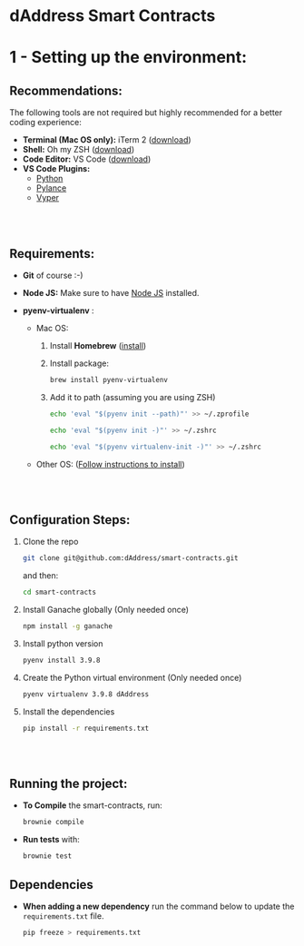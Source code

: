 # dAddress Smart Contracts

# 1 - Setting up the environment:

## Recommendations:

The following tools are not required but highly recommended for a better coding experience:

- **Terminal (Mac OS only):** iTerm 2 ([download](https://iterm2.com/))
- **Shell:** Oh my ZSH ([download](https://ohmyz.sh/#install))
- **Code Editor:** VS Code ([download](https://code.visualstudio.com/))
- **VS Code Plugins:**
  - [Python](https://marketplace.visualstudio.com/items?itemName=ms-python.python)
  - [Pylance](https://marketplace.visualstudio.com/items?itemName=ms-python.vscode-pylance)
  - [Vyper](https://marketplace.visualstudio.com/items?itemName=tintinweb.vscode-vyper)

<br/>
<br/>

## Requirements:

- **Git** of course :-)
- **Node JS:** Make sure to have [Node JS](https://nodejs.org/en/download/) installed.
- **pyenv-virtualenv** :

  - Mac OS:

    1. Install **Homebrew** ([install](https://brew.sh/))

    1. Install package:
       ```sh
       brew install pyenv-virtualenv
       ```
    1. Add it to path (assuming you are using ZSH)
       ```sh
       echo 'eval "$(pyenv init --path)"' >> ~/.zprofile
       ```
       ```sh
       echo 'eval "$(pyenv init -)"' >> ~/.zshrc
       ```
       ```sh
       echo 'eval "$(pyenv virtualenv-init -)"' >> ~/.zshrc
       ```

  - Other OS:
    ([Follow instructions to install](https://github.com/pyenv/pyenv-virtualenv))

<br/>
<br/>

## Configuration Steps:

1. Clone the repo

   ```sh
   git clone git@github.com:dAddress/smart-contracts.git
   ```

   and then:

   ```sh
   cd smart-contracts
   ```

1. Install Ganache globally (Only needed once)

   ```sh
   npm install -g ganache
   ```

1. Install python version

   ```sh
   pyenv install 3.9.8
   ```

1. Create the Python virtual environment (Only needed once)

   ```sh
   pyenv virtualenv 3.9.8 dAddress

   ```

1. Install the dependencies
   ```sh
   pip install -r requirements.txt
   ```
   <br />
   <br />

## Running the project:

- **To Compile** the smart-contracts, run:
  ```sh
  brownie compile
  ```
- **Run tests** with:
  ```sh
  brownie test
  ```

## Dependencies

- **When adding a new dependency** run the command below to update the `requirements.txt` file.
  ```sh
  pip freeze > requirements.txt
  ```
